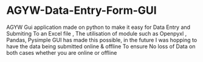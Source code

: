 # AGYW-Data-Entry-Form-GUI
AGYW Gui application made on python to make it easy for Data Entry and Submiting To an Excel file , The utilisation of module such as Openpyxl , Pandas, Pysimple GUI has made this possible, in the future I was hopping  to have the data being submitted online &amp; offline To ensure No loss of Data on both cases whether you are online or offline
